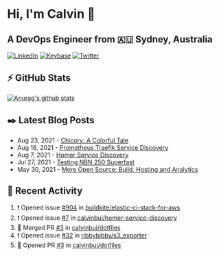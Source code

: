 # Hi, I'm Calvin 🍭
## A DevOps Engineer from 🇦🇺 Sydney, Australia</h3>

[![LinkedIn](https://img.shields.io/badge/-c–bui-0077B5?style=flat-square&labelColor=0077B5&logo=LinkedIn&logoColor=white)](https://www.linkedin.com/in/c-bui/)
[![Keybase](https://img.shields.io/badge/-calvinbui-ff6f21?style=flat-square&labelColor=ff6f21&logo=Keybase&logoColor=white)](https://keybase.io/calvinbui)
[![Twitter](https://img.shields.io/badge/-ASAPCalvin-1DA1F2?style=flat-square&labelColor=1DA1F2&logo=Twitter&logoColor=white)](https://twitter.com/ASAPCalvin)

<!-- https://github.com/rishavanand/github-profilinator -->
## ⚡ GitHub Stats
[![Anurag's github stats](https://github-readme-stats.vercel.app/api?username=calvinbui&count_private=true&hide_title=true)](https://github.com/anuraghazra/github-readme-stats)

<!-- https://github.com/gautamkrishnar/blog-post-workflow -->
## ✒️ Latest Blog Posts

<!-- BLOG-POST-LIST:START -->
- Aug 23, 2021 - [Chicory: A Colorful Tale](https://calvin.me/chicory)
- Aug 16, 2021 - [Prometheus Traefik Service Discovery](https://calvin.me/prometheus-traefik-service-discovery)
- Aug 7, 2021 - [Homer Service Discovery](https://calvin.me/homer-service-discovery)
- Jul 27, 2021 - [Testing NBN 250 Superfast](https://calvin.me/testing-nbn-250-superfast)
- May 30, 2021 - [More Open Source: Build, Hosting and Analytics](https://calvin.me/making-this-site-more-open-source)

<!-- BLOG-POST-LIST:END -->

## 🏃‍ Recent Activity

<!--START_SECTION:activity-->
1. ❗️ Opened issue [#904](https://github.com/buildkite/elastic-ci-stack-for-aws/issues/904) in [buildkite/elastic-ci-stack-for-aws](https://github.com/buildkite/elastic-ci-stack-for-aws)
2. ❗️ Opened issue [#7](https://github.com/calvinbui/homer-service-discovery/issues/7) in [calvinbui/homer-service-discovery](https://github.com/calvinbui/homer-service-discovery)
3. 🎉 Merged PR [#3](https://github.com/calvinbui/dotfiles/pull/3) in [calvinbui/dotfiles](https://github.com/calvinbui/dotfiles)
4. ❗️ Opened issue [#32](https://github.com/ribbybibby/s3_exporter/issues/32) in [ribbybibby/s3_exporter](https://github.com/ribbybibby/s3_exporter)
5. 💪 Opened PR [#3](https://github.com/calvinbui/dotfiles/pull/3) in [calvinbui/dotfiles](https://github.com/calvinbui/dotfiles)
<!--END_SECTION:activity-->
